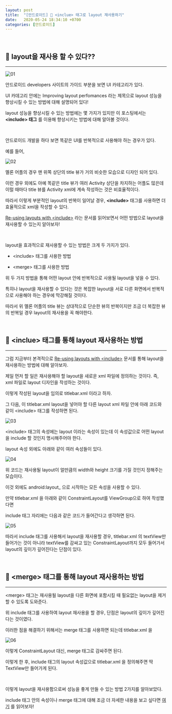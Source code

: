 ```yaml
---
layout: post
title:  "[안드로이드] 🌾 <inclue> 태그로 layout 재사용하기"
date:   2020-05-24 18:34:10 +0700
categories: [안드로이드]
---
```


<br>

## 🌾 layout을 재사용 할 수 있다??
---

![01](https://user-images.githubusercontent.com/31889335/82750071-c0275c80-9de8-11ea-9200-4f23f46e176f.PNG)

안드로이드 developers 사이트의 가이드 부분을 보면 UI 카테고리가 있다.

UI 카데고리 안에는 Improving layout perfomances 라는 제목으로 layout 성능을 향상시킬 수 있는 방법에 대해 설명되어 있다!

layout 성능을 향상시킬 수 있는 방법에는 몇 가지가 있지만 이 포스팅에서는 __\<include> 태그__ 를 이용해 향상시키는 방법에 대해 알아볼 것이다.

<br>

안드로이드 개발을 하다 보면 똑같은 UI를 반복적으로 사용해야 하는 경우가 있다.

예를 들어, 

![02](https://user-images.githubusercontent.com/31889335/82757258-38f2dc80-9e1a-11ea-862a-b50a3bffdaf3.PNG)

멜론 어플의 경우 맨 위쪽 상단의 title 뷰가 거의 비슷한 모습으로 디자인 되어 있다.

이런 경우 외에도 아예 똑같은 title 뷰가 여러 Activity 상단을 차지하는 어플도 많은데 이럴 때마다 title 뷰를 Activity xml에 계속 작성하는 것은 비효율적이다.

따라서 이렇게 부분적인 layout의 반복이 일어날 경우, __\<include>__ 태그를 사용하면 더 효율적으로 xml을 작성할 수 있다.

[Re-using layouts with \<include>](https://developer.android.com/training/improving-layouts/reusing-layouts) 라는 문서를 읽어보면서 어떤 방법으로 layout을 재사용할 수 있는지 알아보자!

<br>

layout을 효과적으로 재사용할 수 있는 방법은 크게 두 가지가 있다.

- \<include> 태그를 사용한 방법

- \<merge> 태그를 사용한 방법

위 두 가지 방법을 통해 어떤 layout 안에 반복적으로 사용될 layout을 넣을 수 있다.

특히나 layout을 재사용할 수 있다는 것은 복잡한 layout을 서로 다른 화면에서 반복적으로 사용해야 하는 경우에 막강해질 것이다.

따라서 위 멜론 어플의 title 뷰는 상대적으로 단순한 뷰의 반복이지만 조금 더 복잡한 뷰의 반복일 경우 layout의 재사용을 꼭 해야한다.

<br>

## 🌾 \<inclue> 태그를 통해 layout 재사용하는 방법
---

그럼 지금부터 본격적으로 [Re-using layouts with \<include>](https://developer.android.com/training/improving-layouts/reusing-layouts) 문서를 통해 layout을 재사용하는 방법에 대해 알아보자.

제일 먼저 할 일은 재사용해야 할 layout을 새로운 xml 파일에 정의하는 것이다. 즉, xml 파일로 layout 디자인을 작성하는 것이다.

이렇게 작성된 layout을 임의로 titlebar.xml 이라고 하자.

그 다음, 이 titlebar.xml layout을 넣어야 할 다른 layout xml 파일 안에 아래 코드와 같이 \<include> 태그를 작성하면 된다.

![03](https://user-images.githubusercontent.com/31889335/82757606-7d7f7780-9e1c-11ea-9935-59c9bb5b2bbf.PNG)

\<include> 태그의 속성에는 layout 이라는 속성이 있는데 이 속성값으로 어떤 layout을 include 할 것인지 명시해주어야 한다.

layout 속성 외에도 아래와 같이 여러 속성들이 있다.

![04](https://user-images.githubusercontent.com/31889335/82757605-7ce6e100-9e1c-11ea-8fd8-84fc93f0e2a0.PNG)

위 코드는 재사용될 layout이 얼만큼의 width와 height 크기를 가질 것인지 정해주는 모습이다.

이것 외에도 android:layout_ 으로 시작하는 모든 속성을 사용할 수 있다.

만약 titlebar.xml 을 아래와 같이 ConstraintLayout를 ViewGroup으로 하여 작성했다면

include 태그 자리에는 다음과 같은 코드가 들어간다고 생각하면 된다.

![05](https://user-images.githubusercontent.com/31889335/82758260-60e53e80-9e20-11ea-9275-a3c65d0b216c.PNG)

따라서 include 태그를 사용해서 layout을 재사용할 경우, titlebar.xml 의 textView만 들어가는 것이 아니라 textView를 감싸고 있는 ConstraintLayout까지 모두 들어가서 layout의 깊이가 깊어진다는 단점이 있다.

<br>

## 🌾 \<merge> 태그를 통해 layout 재사용하는 방법
---

\<merge> 태그는 재사용될 layout을 다른 화면에 포함시킬 때 필요없는 layout을 제거할 수 있도록 도와준다.

위 include 태그를 사용하여 layout 재사용을 할 경우, 단점은 layout의 깊이가 깊어진다는 것이였다.

이러한 점을 해결하기 위해서는 merge 태그를 사용하면 되는데 titlebar.xml 을 

![06](https://user-images.githubusercontent.com/31889335/82758355-07c9da80-9e21-11ea-9025-213eea64de62.PNG)

이렇게 ConstraintLayout 대신, merge 태그로 감싸주면 된다.

이렇게 한 후, include 태그의 layout 속성값으로 titlebar.xml 을 정의해주면 딱 TextView만 들어가게 된다.

<br>

이렇게 layout을 재사용함으로써 성능을 좋게 만들 수 있는 방법 2가지를 알아보았다.

include 태그 안의 속성이나 merge 태그에 대해 조금 더 자세한 내용을 보고 싶다면 [여기](https://developer.android.com/guide/topics/resources/layout-resource#include-element) 를 읽어보자!

<br>







